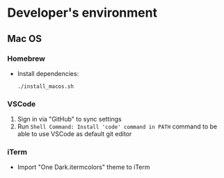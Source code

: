 # Developer's environment

## Mac OS

### Homebrew

- Install dependencies:
  ```
  ./install_macos.sh
  ```

### VSCode

1. Sign in via "GitHub" to sync settings
2. Run `Shell Command: Install 'code' command in PATH` command to be able to use VSCode as default git editor

### iTerm

- Import "One Dark.itermcolors" theme to iTerm
